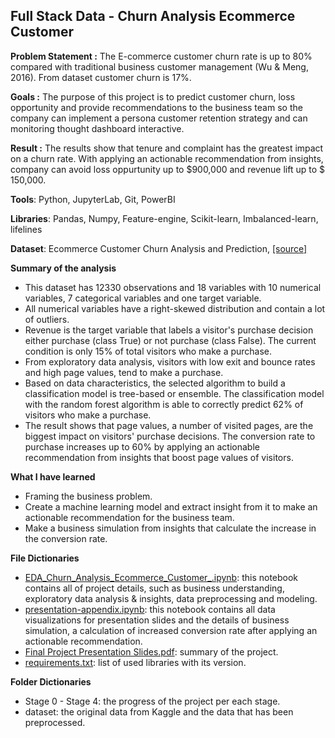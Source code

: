 ## Full Stack Data - Churn Analysis Ecommerce Customer

**Problem Statement :**
The E-commerce customer churn rate is up to 80% compared with traditional business customer management (Wu & Meng, 2016). From dataset customer churn is 17%.

**Goals :**
The purpose of this project is to predict customer churn, loss opportunity and provide recommendations to the business team so the company can implement a persona customer retention strategy and can monitoring thought dashboard interactive.

**Result :**
The results show that tenure and complaint has the greatest impact on a churn rate. With applying an actionable recommendation from insights, company can avoid loss oppurtunity up to $900,000 and revenue lift up to $ 150,000.

**Tools**: Python, JupyterLab, Git, PowerBI

**Libraries**: Pandas, Numpy, Feature-engine, Scikit-learn, Imbalanced-learn, lifelines

**Dataset**: Ecommerce Customer Churn Analysis and Prediction, [[source]](https://www.kaggle.com/ankitverma2010/ecommerce-customer-churn-analysis-and-prediction)

**Summary of the analysis**
* This dataset has 12330 observations and 18 variables with 10 numerical variables, 7 categorical variables and one target variable.
* All numerical variables have a right-skewed distribution and contain a lot of outliers. 
* Revenue is the target variable that labels a visitor's purchase decision either purchase (class True) or not purchase (class False). The current condition is only 15% of total visitors who make a purchase. 
* From exploratory data analysis, visitors with low exit and bounce rates and high page values, tend to make a purchase.
* Based on data characteristics, the selected algorithm to build a classification model is tree-based or ensemble. The classification model with the random forest algorithm is able to correctly predict 62% of visitors who make a purchase.
* The result shows that page values, a number of visited pages, are the biggest impact on visitors' purchase decisions. The conversion rate to purchase increases up to 60% by applying an actionable recommendation from insights that boost page values of visitors.

**What I have learned**
* Framing the business problem. 
* Create a machine learning model and extract insight from it to make an actionable recommendation for the business team.
* Make a business simulation from insights that calculate the increase in the conversion rate.

**File Dictionaries**
* [EDA_Churn_Analysis_Ecommerce_Customer_.ipynb](https://github.com/archie-cm/Churn-Analysis-Ecommerce-Customer/blob/main/EDA_Churn_Analysis_Ecommerce_Customer_.ipynb): this notebook contains all of project details, such as business understanding, exploratory data analysis & insights, data preprocessing and modeling.
* [presentation-appendix.ipynb](https://github.com/irfan-fadhlurrahman/online-shoppers-purchasing-intention/blob/main/presentation-appendix.ipynb): this notebook contains all data visualizations for presentation slides and the details of business simulation, a calculation of increased conversion rate after applying an actionable recommendation.
* [Final Project Presentation Slides.pdf](https://github.com/irfan-fadhlurrahman/online-shoppers-purchasing-intention/blob/main/Final%20Project%20Presentation%20Slides.pdf): summary of the project.
* [requirements.txt](https://github.com/irfan-fadhlurrahman/online-shoppers-purchasing-intention/blob/main/requirements.txt): list of used libraries with its version.

**Folder Dictionaries**
* Stage 0 - Stage 4: the progress of the project per each stage.
* dataset: the original data from Kaggle and the data that has been preprocessed.
